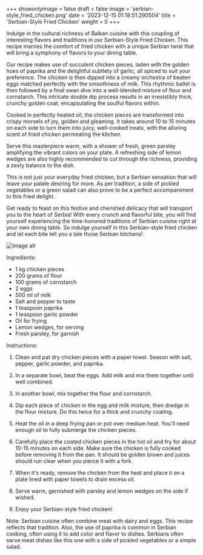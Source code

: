 +++ 
showonlyimage = false 
draft = false 
image = 'serbian-style_fried_chicken.png'
date = '2023-12-15 01:18:51.290504' 
title = 'Serbian-Style Fried Chicken' 
weight = 0
+++ 
 
Indulge in the cultural richness of Balkan cuisine with this coupling of interesting flavors and traditions in our Serbian-Style Fried Chicken. This recipe marries the comfort of fried chicken with a unique Serbian twist that will bring a symphony of flavors to your dining table.

Our recipe makes use of succulent chicken pieces, laden with the golden hues of paprika and the delightful subtlety of garlic, all spiced to suit your preference. The chicken is then dipped into a creamy orchestra of beaten eggs matched perfectly with the smoothness of milk. This rhythmic ballet is then followed by a final swan dive into a well-blended mixture of flour and cornstarch. This intricate double dip process results in an irresistibly thick, crunchy golden coat, encapsulating the soulful flavors within.

Cooked in perfectly heated oil, the chicken pieces are transformed into crispy morsels of joy, golden and gleaming. It takes around 10 to 15 minutes on each side to turn them into juicy, well-cooked treats, with the alluring scent of fried chicken permeating the kitchen.

Serve this masterpiece warm, with a shower of fresh, green parsley amplifying the vibrant colors on your plate. A refreshing side of lemon wedges are also highly recommended to cut through the richness, providing a zesty balance to the dish.

This is not just your everyday fried chicken, but a Serbian sensation that will leave your palate desiring for more. As per tradition, a side of pickled vegetables or a green salad can also prove to be a perfect accompaniment to this fried delight.

Get ready to feast on this festive and cherished delicacy that will transport you to the heart of Serbia! With every crunch and flavorful bite, you will find yourself experiencing the time-honored traditions of Serbian cuisine right at your own dining table. So indulge yourself in this Serbian-style fried chicken and let each bite tell you a tale those Serbian kitchens! 

![Image alt](/serbian-style_fried_chicken.png '300px')

Ingredients: 

- 1 kg chicken pieces
- 200 grams of flour
- 100 grams of cornstarch
- 2 eggs 
- 500 ml of milk 
- Salt and pepper to taste
- 1 teaspoon paprika
- 1 teaspoon garlic powder
- Oil for frying 
- Lemon wedges, for serving 
- Fresh parsley, for garnish

Instructions:

1. Clean and pat dry chicken pieces with a paper towel. Season with salt, pepper, garlic powder, and paprika.

2. In a separate bowl, beat the eggs. Add milk and mix them together until well combined.

3. In another bowl, mix together the flour and cornstarch.

4. Dip each piece of chicken in the egg and milk mixture, then dredge in the flour mixture. Do this twice for a thick and crunchy coating.

5. Heat the oil in a deep frying pan or pot over medium heat. You'll need enough oil to fully submerge the chicken pieces.

6. Carefully place the coated chicken pieces in the hot oil and fry for about 10-15 minutes on each side. Make sure the chicken is fully cooked before removing it from the pan. It should be golden brown and juices should run clear when you pierce it with a fork.

7. When it's ready, remove the chicken from the heat and place it on a plate lined with paper towels to drain excess oil.

8. Serve warm, garnished with parsley and lemon wedges on the side if wished.

9. Enjoy your Serbian-style fried chicken!

Note: Serbian cuisine often combine meat with dairy and eggs. This recipe reflects that tradition. Also, the use of paprika is common in Serbian cooking, often using it to add color and flavor to dishes. Serbians often serve meat dishes like this one with a side of pickled vegetables or a simple salad.